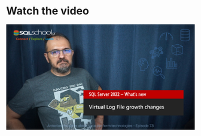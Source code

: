 # Watch the video
[![Watch the video](https://github.com/antonchgr/episodes/blob/main/E73/ytimage.png)](https://youtu.be/bQhehdItO7A)
